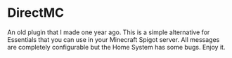 # DirectMC

An old plugin that I made one year ago. This is a simple alternative for Essentials that you can use in your Minecraft Spigot server. All messages are completely configurable but the Home System has some bugs. Enjoy it.
